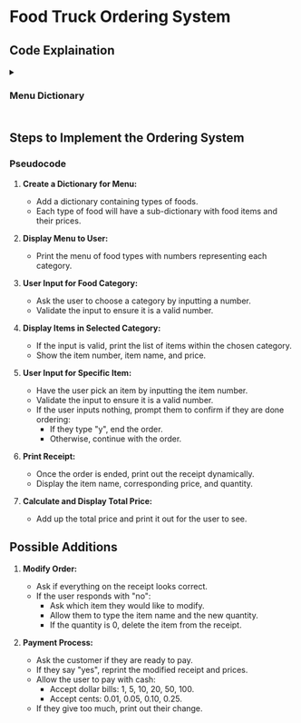 # Food Truck Ordering System

## Code Explaination
<details>
  <summary><h3>Menu Dictionary<h3></summary>

  ```python
  # This is a nested dictionary containg the entire food truck menu
  menu = {
    "Snacks": {
        "Cookie": .99,
        "Banana": .69,
        "Apple": .49,
        "Granola bar": 1.99
    },
    "Meals": {
        "Burrito": 4.49,
        "Teriyaki Chicken": 9.99,
        "Sushi": 7.49,
        "Pad Thai": 6.99,
        "Pizza": {
            "Cheese": 8.99,
            "Pepperoni": 10.99,
            "Vegetarian": 9.99
        },
        "Burger": {
            "Chicken": 7.49,
            "Beef": 8.49
        }
    },
    "Drinks": {
        "Soda": {
            "Small": 1.99,
            "Medium": 2.49,
            "Large": 2.99
        },
        "Tea": {
            "Green": 2.49,
            "Thai iced": 3.99,
            "Irish breakfast": 2.49
        },
        "Coffee": {
            "Espresso": 2.99,
            "Flat white": 2.99,
            "Iced": 3.49
        }
    },
    "Dessert": {
        "Chocolate lava cake": 10.99,
        "Cheesecake": {
            "New York": 4.99,
            "Strawberry": 6.49
        },
        "Australian Pavlova": 9.99,
        "Rice pudding": 4.99,
        "Fried banana": 4.49
    }
}
```


</details>

## Steps to Implement the Ordering System
### Pseudocode

1. **Create a Dictionary for Menu:**
   - Add a dictionary containing types of foods.
   - Each type of food will have a sub-dictionary with food items and their prices.

2. **Display Menu to User:**
   - Print the menu of food types with numbers representing each category.

3. **User Input for Food Category:**
   - Ask the user to choose a category by inputting a number.
   - Validate the input to ensure it is a valid number.

4. **Display Items in Selected Category:**
   - If the input is valid, print the list of items within the chosen category.
   - Show the item number, item name, and price.

5. **User Input for Specific Item:**
   - Have the user pick an item by inputting the item number.
   - Validate the input to ensure it is a valid number.
   - If the user inputs nothing, prompt them to confirm if they are done ordering:
     - If they type "y", end the order.
     - Otherwise, continue with the order.

6. **Print Receipt:**
   - Once the order is ended, print out the receipt dynamically.
   - Display the item name, corresponding price, and quantity.

7. **Calculate and Display Total Price:**
   - Add up the total price and print it out for the user to see.

## Possible Additions

1. **Modify Order:**
   - Ask if everything on the receipt looks correct.
   - If the user responds with "no":
     - Ask which item they would like to modify.
     - Allow them to type the item name and the new quantity.
     - If the quantity is 0, delete the item from the receipt.

2. **Payment Process:**
   - Ask the customer if they are ready to pay.
   - If they say "yes", reprint the modified receipt and prices.
   - Allow the user to pay with cash:
     - Accept dollar bills: 1, 5, 10, 20, 50, 100.
     - Accept cents: 0.01, 0.05, 0.10, 0.25.
   - If they give too much, print out their change.
